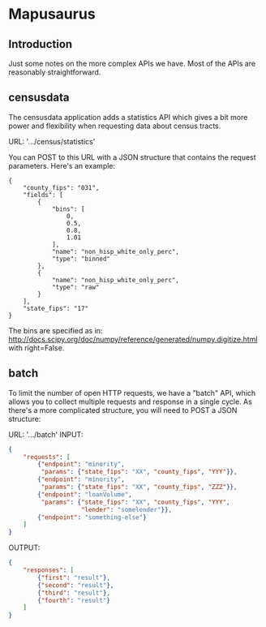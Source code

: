 Mapusaurus
=======

## Introduction

Just some notes on the more complex APIs we have. Most of the APIs are 
reasonably straightforward. 

## censusdata

The censusdata application adds a statistics API which gives a bit more 
power and flexibility when requesting data about census tracts. 

URL: '.../census/statistics'

You can POST to this URL with a JSON structure that contains the request
parameters. Here's an example:

```
{
    "county_fips": "031",
    "fields": [
        {
            "bins": [
                0,
                0.5,
                0.8,
                1.01
            ],
            "name": "non_hisp_white_only_perc",
            "type": "binned"
        },
        {
            "name": "non_hisp_white_only_perc",
            "type": "raw"
        }
    ],
    "state_fips": "17"
}
```

The bins are specified as in:
http://docs.scipy.org/doc/numpy/reference/generated/numpy.digitize.html with
right=False. 

## batch

To limit the number of open HTTP requests, we have a "batch" API, which allows
you to collect multiple requests and response in a single cycle. As there's
a more complicated structure, you will need to POST a JSON structure:

URL: '.../batch'
INPUT:
```json
{
    "requests": [
        {"endpoint": "minority",
         "params": {"state_fips": "XX", "county_fips", "YYY"}},
        {"endpoint": "minority",
         "params": {"state_fips": "XX", "county_fips", "ZZZ"}},
        {"endpoint": "loanVolume",
         "params": {"state_fips": "XX", "county_fips", "YYY",
                    "lender": "somelender"}},
        {"endpoint": "something-else"}
    ]
}
```

OUTPUT:
```json
{
    "responses": [
        {"first": "result"},
        {"second": "result"},
        {"third": "result"},
        {"fourth": "result"}
    ]
}
```
